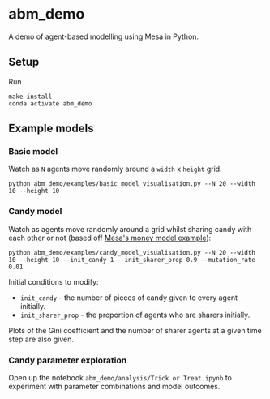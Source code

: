 # abm_demo

A demo of agent-based modelling using Mesa in Python.

## Setup

Run
```
make install
conda activate abm_demo
```

## Example models

### Basic model

Watch as `N` agents move randomly around a `width` x `height` grid.

```
python abm_demo/examples/basic_model_visualisation.py --N 20 --width 10 --height 10
```

### Candy model

Watch as agents move randomly around a grid whilst sharing candy with each other or not (based off [Mesa's money model example](https://mesa.readthedocs.io/en/main/tutorials/intro_tutorial.html)):

```
python abm_demo/examples/candy_model_visualisation.py --N 20 --width 10 --height 10 --init_candy 1 --init_sharer_prop 0.9 --mutation_rate 0.01 
```

Initial conditions to modify:
- `init_candy` - the number of pieces of candy given to every agent initially.
- `init_sharer_prop` - the proportion of agents who are sharers initially.

Plots of the Gini coefficient and the number of sharer agents at a given time step are also given.

### Candy parameter exploration

Open up the notebook `abm_demo/analysis/Trick or Treat.ipynb` to experiment with parameter combinations and model outcomes.

